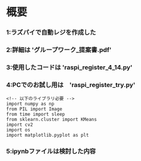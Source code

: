 # 概要
### 1:ラズパイで自動レジを作成した
### 2:詳細は 'グループワーク_提案書.pdf'
### 3:使用したコードは 'raspi_register_4_14.py'
### 4:PCでのお試し用は　'raspi_register_try.py'
    <!-- 以下のライブラリ必要 -->
    import numpy as np
    from PIL import Image
    from time import sleep
    from sklearn.cluster import KMeans
    import cv2
    import os
    import matplotlib.pyplot as plt
### 5:ipynbファイルは検討した内容